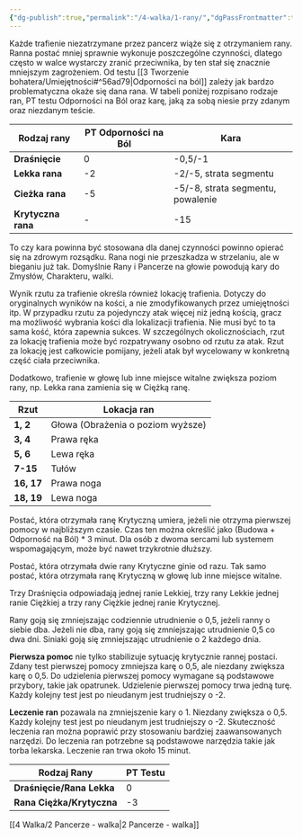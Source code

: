 ```yaml
---
{"dg-publish":true,"permalink":"/4-walka/1-rany/","dgPassFrontmatter":true}
---
```


Każde trafienie niezatrzymane przez pancerz wiąże się z otrzymaniem rany. Ranna postać mniej sprawnie wykonuje poszczególne czynności, dlatego często w walce wystarczy zranić przeciwnika, by ten stał się znacznie mniejszym zagrożeniem. Od testu [[3 Tworzenie bohatera/Umiejętności#^56ad79\|Odporności na ból]] zależy jak bardzo problematyczna okaże się dana rana. W tabeli poniżej rozpisano rodzaje ran, PT testu Odporności na Ból oraz karę, jaką za sobą niesie przy zdanym oraz niezdanym teście.

| **Rodzaj rany**    | **PT Odporności na Ból** | **Kara**                          |
| ------------------ | ------------------------ | --------------------------------- |
| **Draśnięcie**     | 0                        | -0,5/-1                           |
| **Lekka rana**     | -2                       | -2/-5, strata segmentu            |
| **Cieżka rana**    | -5                       | -5/-8, strata segmentu, powalenie |
| **Krytyczna rana** | -                        | -15                               |

To czy kara powinna być stosowana dla danej czynności powinno opierać się na zdrowym rozsądku. Rana nogi nie przeszkadza w strzelaniu, ale w bieganiu już tak. Domyślnie Rany i Pancerze na głowie powodują kary do Zmysłów, Charakteru, walki.

Wynik rzutu za trafienie określa również lokację trafienia. Dotyczy do oryginalnych wyników na kości, a nie zmodyfikowanych przez umiejętności itp. W przypadku rzutu za pojedynczy atak więcej niż jedną kością, gracz ma możliwość wybrania kości dla lokalizacji trafienia. Nie musi być to ta sama kość, która zapewnia sukces. W szczególnych okolicznościach, rzut za lokację trafienia może być rozpatrywany osobno od rzutu za atak. Rzut za lokację jest całkowicie pomijany, jeżeli atak był wycelowany w konkretną część ciała przeciwnika.

Dodatkowo, trafienie w głowę lub inne miejsce witalne zwiększa poziom rany, np. Lekka rana zamienia się w Ciężką ranę.

| **Rzut**   | **Lokacja ran**                   |
| ---------- | --------------------------------- |
| **1, 2**   | Głowa (Obrażenia o poziom wyższe) |
| **3, 4**   | Prawa ręka                        |
| **5, 6**   | Lewa ręka                         |
| **7-15**   | Tułów                             |
| **16, 17** | Prawa noga                        |
| **18, 19** | Lewa noga                         |

Postać, która otrzymała ranę Krytyczną umiera, jeżeli nie otrzyma pierwszej pomocy w najbliższym czasie. Czas ten można określić jako (Budowa + Odporność na Ból) * 3 minut. Dla osób z dwoma sercami lub systemem wspomagającym, może być nawet trzykrotnie dłuższy.

Postać, która otrzymała dwie rany Krytyczne ginie od razu. Tak samo postać, która otrzymała ranę Krytyczną w głowę lub inne miejsce witalne.

Trzy Draśnięcia odpowiadają jednej ranie Lekkiej, trzy rany Lekkie jednej ranie Ciężkiej a trzy rany Ciężkie jednej ranie Krytycznej.

Rany goją się zmniejszając codziennie utrudnienie o 0,5, jeżeli ranny o siebie dba. Jeżeli nie dba, rany goją się zmniejszając utrudnienie 0,5 co dwa dni. Siniaki goją się zmniejszając utrudnienie o 2 każdego dnia.

**Pierwsza pomoc** nie tylko stabilizuje sytuację krytycznie rannej postaci. Zdany test pierwszej pomocy zmniejsza karę o 0,5, ale niezdany zwiększa karę o 0,5. Do udzielenia pierwszej pomocy wymagane są podstawowe przybory, takie jak opatrunek. Udzielenie pierwszej pomocy trwa jedną turę. Każdy kolejny test jest po nieudanym jest trudniejszy o -2.

**Leczenie ran** pozawala na zmniejszenie kary o 1. Niezdany zwiększa o 0,5. Każdy kolejny test jest po nieudanym jest trudniejszy o -2. Skuteczność leczenia ran można poprawić przy stosowaniu bardziej zaawansowanych narzędzi. Do leczenia ran potrzebne są podstawowe narzędzia takie jak torba lekarska. Leczenie ran trwa około 15 minut.

| **Rodzaj Rany**           | **PT Testu** |
| ------------------------- | ------------ |
| **Draśnięcie/Rana Lekka** | 0            |
| **Rana Ciężka/Krytyczna** | -3           |
[[4 Walka/2 Pancerze - walka\|2 Pancerze - walka]]